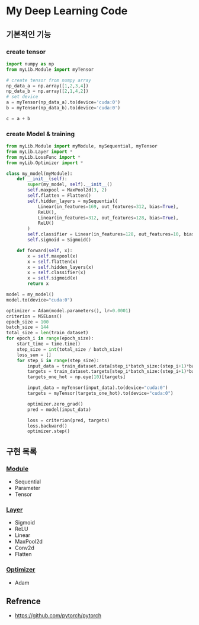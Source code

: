 # My Deep Learning Code

## 기본적인 기능

### create tensor 
```python
import numpy as np
from myLib.Module import myTensor

# create tensor from numpy array
np_data_a = np.array([1,2,3,4])
np_data_b = np.array([2,1,4,2])
# set device
a = myTensor(np_data_a).to(device='cuda:0')
b = myTensor(np_data_b).to(device='cuda:0')

c = a + b
```

### create Model & training

```python
from myLib.Module import myModule, mySequential, myTensor
from myLib.Layer import *
from myLib.LossFunc import *
from myLib.Optimizer import *

class my_model(myModule):
    def __init__(self):
        super(my_model, self).__init__()
        self.maxpool = MaxPool2d(3, 2)
        self.flatten = Flatten()
        self.hidden_layers = mySequential(
            Linear(in_features=169, out_features=312, bias=True),
            ReLU(),
            Linear(in_features=312, out_features=128, bias=True),
            ReLU()
        )
        self.classifier = Linear(in_features=128, out_features=10, bias=True)
        self.sigmoid = Sigmoid()

    def forward(self, x):
        x = self.maxpool(x)
        x = self.flatten(x)
        x = self.hidden_layers(x)
        x = self.classifier(x)
        x = self.sigmoid(x)
        return x

model = my_model()
model.to(device="cuda:0")

optimizer = Adam(model.parameters(), lr=0.0001)
criterion = MSELoss()
epoch_size = 100
batch_size = 144
total_size = len(train_dataset)
for epoch_i in range(epoch_size):
    start_time = time.time()
    step_size = int(total_size / batch_size)
    loss_sum = []
    for step_i in range(step_size):
        input_data = train_dataset.data[step_i*batch_size:(step_i+1)*batch_size].numpy().reshape(batch_size, 1, 28, 28)
        targets = train_dataset.targets[step_i*batch_size:(step_i+1)*batch_size].numpy()
        targets_one_hot = np.eye(10)[targets]

        input_data = myTensor(input_data).to(device="cuda:0")
        targets = myTensor(targets_one_hot).to(device="cuda:0")

        optimizer.zero_grad()
        pred = model(input_data)

        loss = criterion(pred, targets)
        loss.backward()
        optimizer.step()
```


## 구현 목록

### [Module](./Module)

- Sequential
- Parameter
- Tensor

### [Layer](./Layer.py)

- Sigmoid
- ReLU
- Linear
- MaxPool2d
- Conv2d
- Flatten

### [Optimizer](./Optimizer.py)

- Adam

## Refrence
- https://github.com/pytorch/pytorch